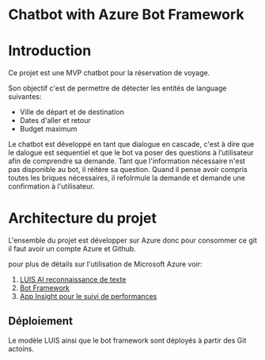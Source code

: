 # Chatbot with Azure Bot Framework

# Introduction

Ce projet est une MVP chatbot pour la réservation de voyage.

Son objectif c'est de permettre de détecter les entités de language suivantes: 
- Ville de départ et de destination
- Dates d'aller et retour
- Budget maximum

Le chatbot est développé en tant que dialogue en cascade,  c'est à dire que le dalogue est sequentiel et que le bot va poser des questions à l’utilisateur afin de comprendre sa demande. Tant que l'information nécessaire n'est pas disponible au bot, il réitère sa question. Quand il pense avoir compris toutes les briques nécessaires, il refolrmule la demande et demande une confirmation à l'utilisateur.


# Architecture du projet

L'ensemble du projet est développer sur Azure donc pour consommer ce git il faut avoir un compte Azure et Github.

pour plus de détails sur l'utilisation de Microsoft Azure voir:
1. [LUIS AI reconnaissance de texte](https://docs.microsoft.com/fr-fr/azure/cognitive-services/luis/)
2. [Bot Framework](https://docs.microsoft.com/fr-fr/azure/bot-service/index-bf-sdk?view=azure-bot-service-4.0)
3. [App Insight pour le suivi de performances](https://docs.microsoft.com/fr-fr/azure/azure-monitor/app/app-insights-overview)

## Déploiement 

Le modèle LUIS ainsi que le bot framework sont déployés à partir des Git actoins.